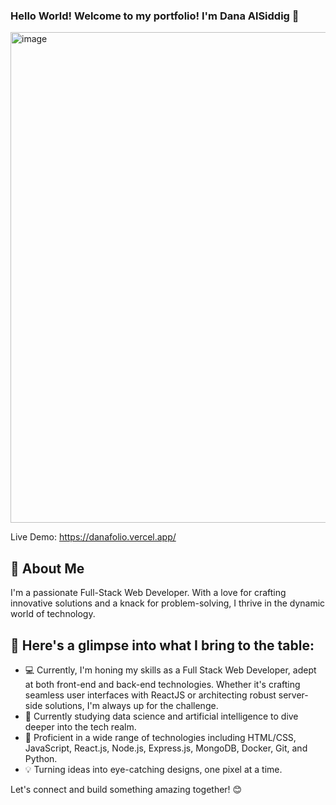### Hello World! Welcome to my portfolio! I'm Dana AlSiddig 👋 

<img width="785" alt="image" src="https://github.com/danasidd/danasidd/assets/113601804/04674761-126a-4f18-a5ca-7686e8ce4ee4">

Live Demo: https://danafolio.vercel.app/


## 👋 About Me

I'm a passionate Full-Stack Web Developer. With a love for crafting innovative solutions and a knack for problem-solving, I thrive in the dynamic world of technology. 

## 🚀 Here's a glimpse into what I bring to the table:

- 💻 Currently, I'm honing my skills as a Full Stack Web Developer, adept at both front-end and back-end technologies. Whether it's crafting seamless user interfaces with ReactJS or architecting robust server-side solutions, I'm always up for the challenge.
- 🤖 Currently studying data science and artificial intelligence to dive deeper into the tech realm.
- 🔧 Proficient in a wide range of technologies including HTML/CSS, JavaScript, React.js, Node.js, Express.js, MongoDB, Docker, Git, and Python.
- 💡 Turning ideas into eye-catching designs, one pixel at a time.

Let's connect and build something amazing together! 😊

